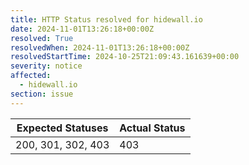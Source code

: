 ```yaml
---
title: HTTP Status resolved for hidewall.io
date: 2024-11-01T13:26:18+00:00Z
resolved: True
resolvedWhen: 2024-11-01T13:26:18+00:00Z
resolvedStartTime: 2024-10-25T21:09:43.161639+00:00
severity: notice
affected:
  - hidewall.io
section: issue
---
```


| Expected Statuses | Actual Status  |
|-------------------|----------------|
| 200, 301, 302, 403 | 403 |
